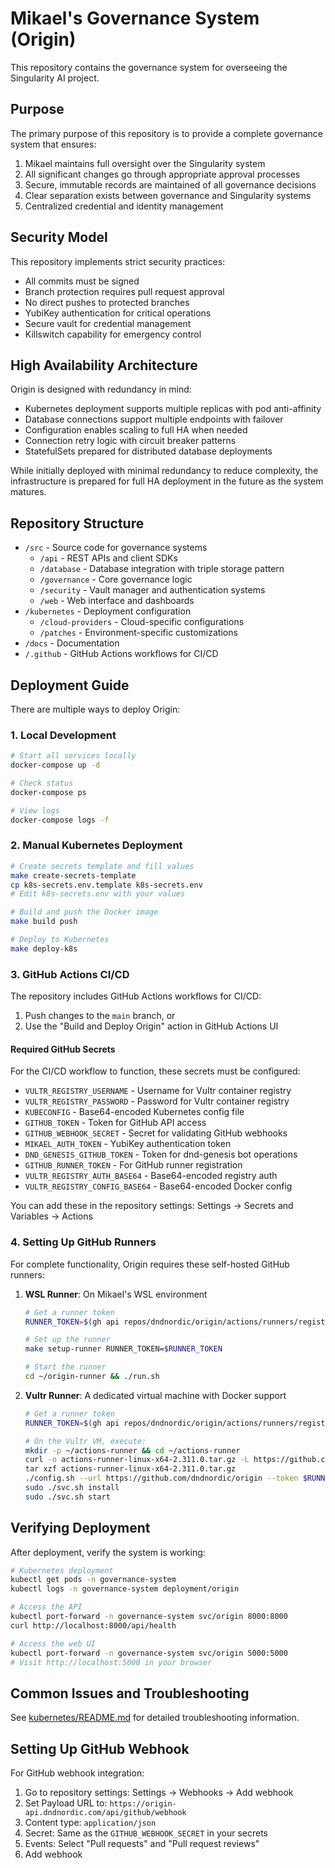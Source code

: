 # Mikael's Governance System (Origin)

This repository contains the governance system for overseeing the Singularity AI project.

## Purpose

The primary purpose of this repository is to provide a complete governance system that ensures:

1. Mikael maintains full oversight over the Singularity system
2. All significant changes go through appropriate approval processes
3. Secure, immutable records are maintained of all governance decisions
4. Clear separation exists between governance and Singularity systems
5. Centralized credential and identity management

## Security Model

This repository implements strict security practices:

- All commits must be signed
- Branch protection requires pull request approval
- No direct pushes to protected branches
- YubiKey authentication for critical operations
- Secure vault for credential management
- Killswitch capability for emergency control

## High Availability Architecture

Origin is designed with redundancy in mind:

- Kubernetes deployment supports multiple replicas with pod anti-affinity
- Database connections support multiple endpoints with failover
- Configuration enables scaling to full HA when needed
- Connection retry logic with circuit breaker patterns
- StatefulSets prepared for distributed database deployments

While initially deployed with minimal redundancy to reduce complexity, the infrastructure is prepared for full HA deployment in the future as the system matures.

## Repository Structure

- `/src` - Source code for governance systems
  - `/api` - REST APIs and client SDKs
  - `/database` - Database integration with triple storage pattern
  - `/governance` - Core governance logic
  - `/security` - Vault manager and authentication systems
  - `/web` - Web interface and dashboards
- `/kubernetes` - Deployment configuration
  - `/cloud-providers` - Cloud-specific configurations
  - `/patches` - Environment-specific customizations
- `/docs` - Documentation
- `/.github` - GitHub Actions workflows for CI/CD

## Deployment Guide

There are multiple ways to deploy Origin:

### 1. Local Development

```bash
# Start all services locally
docker-compose up -d

# Check status
docker-compose ps

# View logs
docker-compose logs -f
```

### 2. Manual Kubernetes Deployment

```bash
# Create secrets template and fill values
make create-secrets-template
cp k8s-secrets.env.template k8s-secrets.env
# Edit k8s-secrets.env with your values

# Build and push the Docker image
make build push

# Deploy to Kubernetes
make deploy-k8s
```

### 3. GitHub Actions CI/CD

The repository includes GitHub Actions workflows for CI/CD:

1. Push changes to the `main` branch, or
2. Use the "Build and Deploy Origin" action in GitHub Actions UI

#### Required GitHub Secrets

For the CI/CD workflow to function, these secrets must be configured:

- `VULTR_REGISTRY_USERNAME` - Username for Vultr container registry
- `VULTR_REGISTRY_PASSWORD` - Password for Vultr container registry
- `KUBECONFIG` - Base64-encoded Kubernetes config file
- `GITHUB_TOKEN` - Token for GitHub API access
- `GITHUB_WEBHOOK_SECRET` - Secret for validating GitHub webhooks
- `MIKAEL_AUTH_TOKEN` - YubiKey authentication token
- `DND_GENESIS_GITHUB_TOKEN` - Token for dnd-genesis bot operations
- `GITHUB_RUNNER_TOKEN` - For GitHub runner registration
- `VULTR_REGISTRY_AUTH_BASE64` - Base64-encoded registry auth
- `VULTR_REGISTRY_CONFIG_BASE64` - Base64-encoded Docker config

You can add these in the repository settings: Settings → Secrets and Variables → Actions

### 4. Setting Up GitHub Runners

For complete functionality, Origin requires these self-hosted GitHub runners:

1. **WSL Runner**: On Mikael's WSL environment
   ```bash
   # Get a runner token
   RUNNER_TOKEN=$(gh api repos/dndnordic/origin/actions/runners/registration-token --method POST --jq '.token')
   
   # Set up the runner
   make setup-runner RUNNER_TOKEN=$RUNNER_TOKEN
   
   # Start the runner
   cd ~/origin-runner && ./run.sh
   ```

2. **Vultr Runner**: A dedicated virtual machine with Docker support
   ```bash
   # Get a runner token
   RUNNER_TOKEN=$(gh api repos/dndnordic/origin/actions/runners/registration-token --method POST --jq '.token')
   
   # On the Vultr VM, execute:
   mkdir -p ~/actions-runner && cd ~/actions-runner
   curl -o actions-runner-linux-x64-2.311.0.tar.gz -L https://github.com/actions/runner/releases/download/v2.311.0/actions-runner-linux-x64-2.311.0.tar.gz
   tar xzf actions-runner-linux-x64-2.311.0.tar.gz
   ./config.sh --url https://github.com/dndnordic/origin --token $RUNNER_TOKEN --name "origin-vultr-runner" --labels "self-hosted,vultr,docker-enabled,origin" --work _work --unattended
   sudo ./svc.sh install
   sudo ./svc.sh start
   ```

## Verifying Deployment

After deployment, verify the system is working:

```bash
# Kubernetes deployment
kubectl get pods -n governance-system
kubectl logs -n governance-system deployment/origin

# Access the API
kubectl port-forward -n governance-system svc/origin 8000:8000
curl http://localhost:8000/api/health

# Access the web UI
kubectl port-forward -n governance-system svc/origin 5000:5000
# Visit http://localhost:5000 in your browser
```

## Common Issues and Troubleshooting

See [kubernetes/README.md](kubernetes/README.md) for detailed troubleshooting information.

## Setting Up GitHub Webhook

For GitHub webhook integration:

1. Go to repository settings: Settings → Webhooks → Add webhook
2. Set Payload URL to: `https://origin-api.dndnordic.com/api/github/webhook`
3. Content type: `application/json`
4. Secret: Same as the `GITHUB_WEBHOOK_SECRET` in your secrets
5. Events: Select "Pull requests" and "Pull request reviews"
6. Add webhook